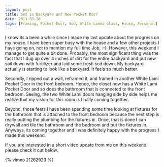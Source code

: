 ```yaml
---
layout: post
title: Sod in Backyard and New Pocket Door
date: 2011-03-20
tags: [Framing, Pocket Door, Sod, White Lammi Glass, House, Personal]
---
```

I know its a been a while since I made my last update about the progress on my
house. I have been super busy with the house and a few other projects I have
going on, not to mention my full time Job, :-). However, this weekend I manage
to get quite a bit done. Probably, the most significant thing was the fact that
I dug up over 4 inches of dirt for the entire backyard and put new soil down
with furtilizer and laid some fresh sod down. My backyard actually is starting
to look like a backyard. It feels so much better.

Secondly, I ripped out a wall, reframed it, and framed in another White Lami
Pocket Door in the front bedroom. Hence, the closet now has a White Lami Pocket
Door and so does the bathroom that is connected to the front bedroom. Seeing,
the two White Lami doors hanging side by side helps me realize that my vision
for this room is finally coming together.

Beyond, those feets I have been spending some time looking at fixtures for the
bathroom that is attached to the front bedroom because the next step is really
putting the plumbing for the fixtures in. Once, that is done I can drywall and
tile the bathroom and the bedroom and put the fixtures in. Anyways, its coming
together and I was definitely happy with the progress I made this weekend.

If you are interested in a short video update from me on this weekend please
check it out below.

{% vimeo 21262923 %}
